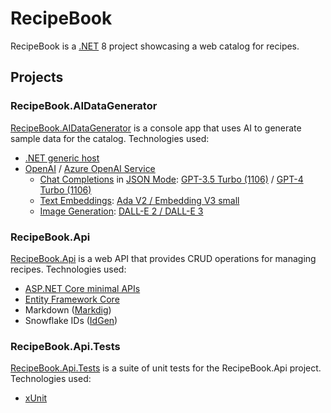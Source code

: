 # RecipeBook

RecipeBook is a [.NET](https://dotnet.microsoft.com/) 8 project showcasing a web catalog for recipes.

## Projects

### RecipeBook.AIDataGenerator

[RecipeBook.AIDataGenerator](src/RecipeBook.AIDataGenerator/) is a console app that uses AI to generate sample data for the catalog. Technologies used:

- [.NET generic host](https://learn.microsoft.com/dotnet/core/extensions/generic-host)
- [OpenAI](https://openai.com/) / [Azure OpenAI Service](https://azure.microsoft.com/products/ai-services/openai-service/)
    - [Chat Completions](https://platform.openai.com/docs/guides/text-generation/chat-completions-api) in [JSON Mode](https://platform.openai.com/docs/guides/text-generation/json-mode): [GPT-3.5 Turbo (1106)](https://platform.openai.com/docs/models/gpt-3-5) / [GPT-4 Turbo (1106)](https://platform.openai.com/docs/models/gpt-4-and-gpt-4-turbo)
    - [Text Embeddings](https://platform.openai.com/docs/guides/embeddings): [Ada V2 / Embedding V3 small](https://platform.openai.com/docs/models/embeddings)
    - [Image Generation](https://platform.openai.com/docs/guides/images): [DALL-E 2 / DALL-E 3](https://platform.openai.com/docs/models/dall-e)

### RecipeBook.Api

[RecipeBook.Api](src/RecipeBook.Api/) is a web API that provides CRUD operations for managing recipes. Technologies used:

- [ASP.NET Core minimal APIs](https://learn.microsoft.com/aspnet/core/fundamentals/minimal-apis/overview)
- [Entity Framework Core](https://learn.microsoft.com/ef/core/)
- Markdown ([Markdig](https://github.com/xoofx/markdig))
- Snowflake IDs ([IdGen](https://github.com/RobThree/IdGen))

### RecipeBook.Api.Tests

[RecipeBook.Api.Tests](tests/RecipeBook.Api.Tests/) is a suite of unit tests for the RecipeBook.Api project. Technologies used:

- [xUnit](https://xunit.net/)
